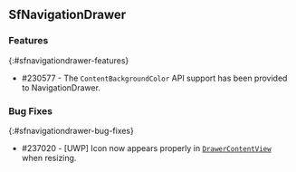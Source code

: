 ## SfNavigationDrawer

### Features
{:#sfnavigationdrawer-features}

* \#230577 - The `ContentBackgroundColor` API support has been provided to NavigationDrawer.

### Bug Fixes
{:#sfnavigationdrawer-bug-fixes}

*  \#237020 - [UWP] Icon now appears properly in [`DrawerContentView`](https://help.syncfusion.com/cr/xamarin/Syncfusion.SfNavigationDrawer.XForms~Syncfusion.SfNavigationDrawer.XForms.SfNavigationDrawer~DrawerContentView.html) when resizing.